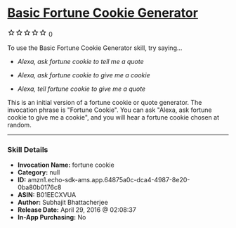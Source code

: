 # [Basic Fortune Cookie Generator](http://alexa.amazon.com/#skills/amzn1.echo-sdk-ams.app.64875a0c-dca4-4987-8e20-0ba80b0176c8)
![0 stars](../../images/ic_star_border_black_18dp_1x.png)![0 stars](../../images/ic_star_border_black_18dp_1x.png)![0 stars](../../images/ic_star_border_black_18dp_1x.png)![0 stars](../../images/ic_star_border_black_18dp_1x.png)![0 stars](../../images/ic_star_border_black_18dp_1x.png) 0

To use the Basic Fortune Cookie Generator skill, try saying...

* *Alexa, ask fortune cookie to tell me a quote*

* *Alexa, ask fortune cookie to give me a cookie*

* *Alexa, tell fortune cookie to give me a quote*

This is an initial version of a fortune cookie or quote generator. The invocation phrase is "Fortune Cookie".  You can ask "Alexa, ask fortune cookie to give me a cookie", and you will hear a fortune cookie chosen at random.

***

### Skill Details

* **Invocation Name:** fortune cookie
* **Category:** null
* **ID:** amzn1.echo-sdk-ams.app.64875a0c-dca4-4987-8e20-0ba80b0176c8
* **ASIN:** B01EECXVUA
* **Author:** Subhajit Bhattacherjee
* **Release Date:** April 29, 2016 @ 02:08:37
* **In-App Purchasing:** No
